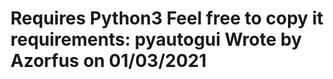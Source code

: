 <h1>Requires Python3
Feel free to copy it
requirements: pyautogui
Wrote by Azorfus on 01/03/2021</h1>
